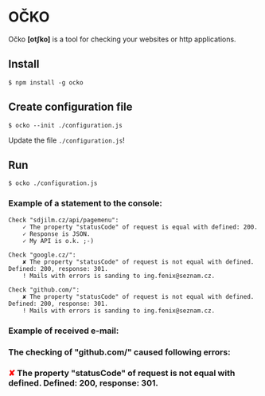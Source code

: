 # OČKO 

Očko **[otʃko]** is a tool for checking your websites or http applications.

## Install

```
$ npm install -g ocko
```

## Create configuration file

```
$ ocko --init ./configuration.js
```

Update the file `./configuration.js`!

## Run

```
$ ocko ./configuration.js
```

### Example of a statement to the console:
```
Check "sdjilm.cz/api/pagemenu":
    ✓ The property "statusCode" of request is equal with defined: 200.
    ✓ Response is JSON.
    ✓ My API is o.k. ;-)

Check "google.cz/":
    ✘ The property "statusCode" of request is not equal with defined. Defined: 200, response: 301.
    ! Mails with errors is sanding to ing.fenix@seznam.cz.

Check "github.com/":
    ✘ The property "statusCode" of request is not equal with defined. Defined: 200, response: 301.
    ! Mails with errors is sanding to ing.fenix@seznam.cz.
```

### Example of received e-mail:

<h3>The checking of "github.com/" caused following errors:<h3>
<p><span style="color: red;">✘ </span> The property "statusCode" of request is not equal with defined. Defined: 200, response: 301.</p>